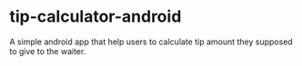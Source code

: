 # tip-calculator-android
A simple android app that help users to calculate tip amount they supposed to give to the waiter.
